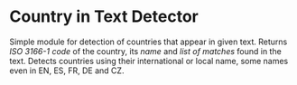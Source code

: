 # Country in Text Detector

Simple module for detection of countries that appear in given text. Returns *ISO
3166-1 code* of the country, its *name* and *list of matches* found in the text.
Detects countries using their international or local name, some names even in
EN, ES, FR, DE and CZ. 